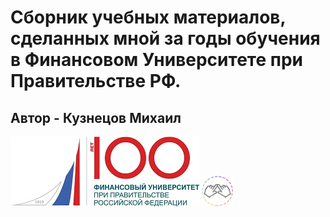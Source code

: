 # Сборник учебных материалов, сделанных мной за годы обучения в Финансовом Университете при Правительстве РФ.
## Автор - Кузнецов Михаил 
<img src=https://github.com/Karambasss/Finashka/blob/master/images/mainmage.jpg/> <img src=https://github.com/Karambasss/Finashka/blob/master/images/pimage.jpg width="50" height ="50"/>    

